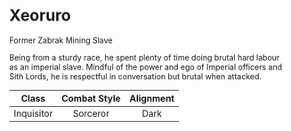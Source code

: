 # Xeoruro
Former Zabrak Mining Slave

Being from a sturdy race, he spent plenty of time doing brutal hard labour as an imperial slave. Mindful of the power and ego of Imperial officers and Sith Lords, he is respectful in conversation but brutal when attacked.


Class|Combat Style|Alignment
:-:|:-:|:-:
Inquisitor|Sorceror|Dark